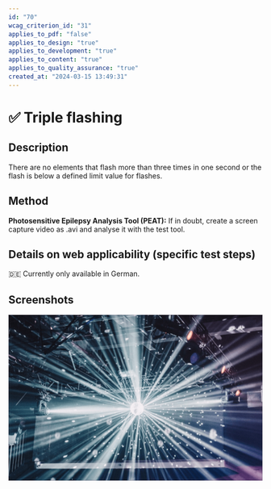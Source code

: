 ```yaml
---
id: "70"
wcag_criterion_id: "31"
applies_to_pdf: "false"
applies_to_design: "true"
applies_to_development: "true"
applies_to_content: "true"
applies_to_quality_assurance: "true"
created_at: "2024-03-15 13:49:31"
---
```


# ✅ Triple flashing

## Description

There are no elements that flash more than three times in one second or the flash is below a defined limit value for flashes.

## Method

**Photosensitive Epilepsy Analysis Tool (PEAT):** If in doubt, create a screen capture video as .avi and analyse it with the test tool.

## Details on web applicability (specific test steps)

🇩🇪 Currently only available in German.

## Screenshots

![Darstellung eines stroboskopischen Lichteffekts in einer Diskothek](images/darstellung-eines-stroboskopischen-lichteffekts-in-einer-diskothek.png)